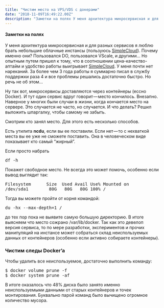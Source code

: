 ```yaml
---
title: "Чистим место на VPS/VDS с докерами"
date: "2018-11-09T16:49:22.00Z"
description: "Заметки на полях У меня архитектура микросервисная и для разных сервисов я люблю брать небольшие облачные инстансы (пользуюсь Si"
---
```


<h4>Заметки на полях</h4>
<p>У меня архитектура микросервисная и для разных сервисов я люблю брать небольшие облачные инстансы (пользуюсь <a href="https://simplecloud.ru/start/newhr" target="_blank" rel="noopener noreferrer">SimpleCloud</a>). Почему именно они? Пользовался DO, пользовался VSсale, и другими… Но опытным путем пришел к тому, что в соотношении цена-качество-аптайм и удобство работы выигрывает <a href="https://simplecloud.ru/start/newhr" target="_blank" rel="noopener noreferrer">SimpleCloud</a>. У меня почти нет нареканий. За более чем 3 года работы я суммарно писал в службу поддержки раза 4 и все проблемы решались достаточно быстро. Но речь не об этом…</p>
<p>Ну так вот, микросервисы доставляются через контейнеры (ессно Docker). И тут один сервис вдруг говорит — место кончилось. Внезапно. Наверное у многих были случаи в жизни, когда кончается место на сервере. Это случается не часто, но случается. И что делать? Решил выложить шпаргалку, чтобы самому не забыть.</p>
<p>Смотрим кто занял место. Для этого есть несколько способов.</p>
<p>Есть утилита <strong>ncdu</strong>, если вы ее поставили. Если нет — то с нехваткой места вы ее уже не сможете поставить. Она в человеческом виде показывает кто самый “жирный”.</p>
<p>Если просто набрать</p>
<pre>df -h</pre>
<p>Покажет свободное место. Не всегда это может помочь, особенно если вывод выглядит так:</p>
<pre>Filesystem      Size  Used Avail Use% Mounted on<br>/dev/sda1        80G   80G   80G 100% /</pre>
<p>Тогда вы можете пройти от корня командой:</p>
<pre>du -hx --max-depth=1 /</pre>
<p>до тех пор пока не выявите самую большую директорию. В итоге выясняем что место сожрано /var/lib/docker. Так как это девелоп версия сервиса, то по мере разработки, экспериментов и прочих манипуляций на инстансе может собраться склад неиспользуемых данных от контейнеров (особенно если активно собираете контейнеры).</p>
<h3>Чистим следы Docker’a</h3>
<p>Чтобы удалить все неиспользуемое, достаточно выполнить команду:</p>
<pre>$ docker volume prune -f<br>$ docker system prune -af</pre>
<p>В итоге оказалось что 48% диска было занято именно неиспользуемыми данными от старых контейнеров и точек монтирования. Буквально парой команд было вычищено огромное количество мусора.</p>



